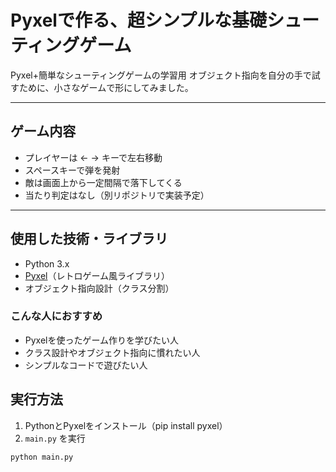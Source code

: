  # Pyxelで作る、超シンプルな基礎シューティングゲーム

Pyxel+簡単なシューティングゲームの学習用
オブジェクト指向を自分の手で試すために、小さなゲームで形にしてみました。

---

## ゲーム内容

- プレイヤーは ← → キーで左右移動
- スペースキーで弾を発射
- 敵は画面上から一定間隔で落下してくる
- 当たり判定はなし（別リポジトリで実装予定）

---

## 使用した技術・ライブラリ

- Python 3.x
- [Pyxel](https://github.com/kitao/pyxel)（レトロゲーム風ライブラリ）
- オブジェクト指向設計（クラス分割）

### こんな人におすすめ

- Pyxelを使ったゲーム作りを学びたい人
- クラス設計やオブジェクト指向に慣れたい人
- シンプルなコードで遊びたい人


## 実行方法

1. PythonとPyxelをインストール（pip install pyxel）
2. `main.py` を実行

```bash
python main.py

